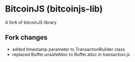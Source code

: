 # BitcoinJS (bitcoinjs-lib)
A fork of bitcoinJS library

## Fork changes
- added timestamp parameter to TransactionBulider class
- replaced Buffer.unsafeAlloc to Buffer.alloc in transaction.js
